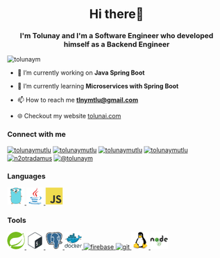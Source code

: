 <h1 align="center">Hi there👋</h1>
<h3 align="center">I'm Tolunay and I'm a Software Engineer who developed himself as a Backend Engineer</h3>

<p align="left"> <img src="https://komarev.com/ghpvc/?username=tolunaym&label=Profile%20views&color=0e75b6&style=flat" alt="tolunaym" /> </p>

- 🔭 I’m currently working on **Java Spring Boot**

- 🌱 I’m currently learning **Microservices with Spring Boot**

- 📫 How to reach me **tlnymtlu@gmail.com**
  
- 🌐 Checkout my website <a href="https://tolunai.com"> tolunai.com </a>
  
<h3 align="left">Connect with me</h3>
<p align="left">
<a href="https://www.codewars.com/users/TolunayM" target="blank"><img align="center" src="https://www.svgrepo.com/show/305890/codewars.svg" alt="tolunaymutlu" height="30" width="40" /></a>
<a href="https://leetcode.com/TolunayM/" target="blank"><img align="center" src="https://github.com/rahuldkjain/github-profile-readme-generator/blob/master/src/images/icons/Social/leet-code.svg" alt="tolunaymutlu" height="30" width="40" /></a>
<a href="https://www.hackerrank.com/tlnymtlu" target="blank"><img align="center" src="https://github.com/rahuldkjain/github-profile-readme-generator/blob/master/src/images/icons/Social/hackerrank.svg" alt="tolunaymutlu" height="30" width="40" /></a>
<a href="https://linkedin.com/in/tolunaymutlu" target="blank"><img align="center" src="https://raw.githubusercontent.com/rahuldkjain/github-profile-readme-generator/master/src/images/icons/Social/linked-in-alt.svg" alt="tolunaymutlu" height="30" width="40" /></a>
<a href="https://instagram.com/n2otradamus" target="blank"><img align="center" src="https://raw.githubusercontent.com/rahuldkjain/github-profile-readme-generator/master/src/images/icons/Social/instagram.svg" alt="n2otradamus" height="30" width="40" /></a>
<a href="https://medium.com/@tlnymtlu" target="blank"><img align="center" src="https://raw.githubusercontent.com/rahuldkjain/github-profile-readme-generator/master/src/images/icons/Social/medium.svg" alt="@tolunaym" height="30" width="40" /></a>
</p>

<h3 align="left">Languages</h3>
<p align="left"> 
<a href="https://go.dev/" target="_blank" rel="noreferrer"> <img src="https://raw.githubusercontent.com/devicons/devicon/master/icons/go/go-original.svg" alt="golang" width="40" height="40"/> </a> 
<a href="https://www.java.com" target="_blank" rel="noreferrer"> <img src="https://raw.githubusercontent.com/devicons/devicon/master/icons/java/java-original.svg" alt="java" width="40" height="40"/> </a> 
<a href="https://developer.mozilla.org/en-US/docs/Web/JavaScript" target="_blank" rel="noreferrer"> <img src="https://raw.githubusercontent.com/devicons/devicon/master/icons/javascript/javascript-original.svg" alt="javascript" width="40" height="40"/> </a>


<h3 align="left">Tools</h3>
<a href="https://spring.io/" target="_blank" rel="noreferrer"> <img src="https://raw.githubusercontent.com/devicons/devicon/refs/heads/master/icons/spring/spring-original.svg" alt="spring" width="40" height="40"/> </a>
<a href="https://www.gnu.org/software/bash/" target="_blank" rel="noreferrer"> <img src="https://raw.githubusercontent.com/devicons/devicon/master/icons/bash/bash-original.svg" alt="bash" width="40" height="40"/> </a>
<a href="https://www.postgresql.org/" target="_blank" rel="noreferrer"> <img src="https://raw.githubusercontent.com/devicons/devicon/master/icons/postgresql/postgresql-original.svg" alt="postgre" width="40" height="40"/> </a> 
<a href="https://www.docker.com/" target="_blank" rel="noreferrer"> <img src="https://raw.githubusercontent.com/devicons/devicon/master/icons/docker/docker-original-wordmark.svg" alt="docker" width="40" height="40"/> </a>
<a href="https://firebase.google.com/" target="_blank" rel="noreferrer"> <img src="https://www.vectorlogo.zone/logos/firebase/firebase-icon.svg" alt="firebase" width="40" height="40"/> </a> 
<a href="https://git-scm.com/" target="_blank" rel="noreferrer"> <img src="https://www.vectorlogo.zone/logos/git-scm/git-scm-icon.svg" alt="git" width="40" height="40"/> </a>
<a href="https://www.linux.org/" target="_blank" rel="noreferrer"> <img src="https://raw.githubusercontent.com/devicons/devicon/master/icons/linux/linux-original.svg" alt="linux" width="40" height="40"/> </a> 
<a href="https://nodejs.org" target="_blank" rel="noreferrer"> <img src="https://raw.githubusercontent.com/devicons/devicon/master/icons/nodejs/nodejs-original-wordmark.svg" alt="nodejs" width="40" height="40"/> </a> </p>



